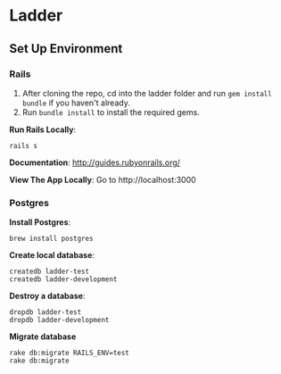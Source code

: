 # Ladder

## Set Up Environment

### Rails
1. After cloning the repo, cd into the ladder folder and run `gem install bundle` if you haven't already.
2. Run `bundle install` to install the required gems.


**Run Rails Locally**: 
``` 
rails s
```

**Documentation**: http://guides.rubyonrails.org/

**View The App Locally**: Go to http://localhost:3000

### Postgres

**Install Postgres**: 
``` 
brew install postgres
```

**Create local database**:
```
createdb ladder-test
createdb ladder-development
```

**Destroy a database**:
```
dropdb ladder-test
dropdb ladder-development
```

**Migrate database**
```
rake db:migrate RAILS_ENV=test
rake db:migrate
```
